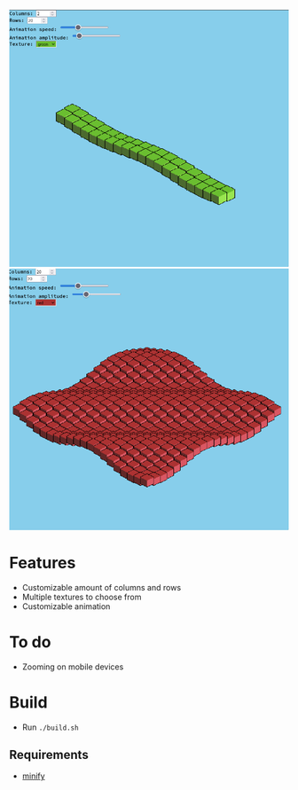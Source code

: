 ![snake](.github/img/snake.png)
![red](.github/img/red.png)

# Features

- Customizable amount of columns and rows
- Multiple textures to choose from
- Customizable animation

# To do

- Zooming on mobile devices

# Build

- Run `./build.sh`

## Requirements

- [minify](https://github.com/tdewolff/minify)
